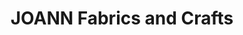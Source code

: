 ---
title: "JOANN Fabrics and Crafts"
url: /dallas/joann-fabrics-and-crafts-east-mockingbird-lane/
shop: Basteln
---